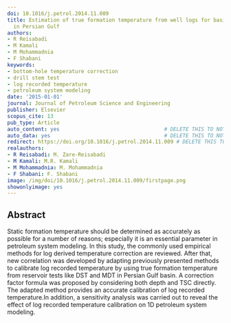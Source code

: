 ```yaml
---
doi: 10.1016/j.petrol.2014.11.009
title: Estimation of true formation temperature from well logs for basin modeling
  in Persian Gulf
authors:
- R Reisabadi
- M Kamali
- M Mohammadnia
- F Shabani
keywords:
- bottom-hole temperature correction
- drill stem test
- log recorded temperature
- petroleum system modeling
date: '2015-01-01'
journal: Journal of Petroleum Science and Engineering
publisher: Elsevier
scopus_cite: 13
pub_type: Article
auto_content: yes                                  # DELETE THIS TO NOT AUTO GENERATE CONTENT
auto_data: yes                                     # DELETE THIS TO NOT AUTO GENERATE METADATA
redirect: https://doi.org/10.1016/j.petrol.2014.11.009 # DELETE THIS TO NOT REDIRECT
realauthors:
- R Reisabadi: M. Zare-Reisabadi
- M Kamali: M.R. Kamali
- M Mohammadnia: M. Mohammadnia
- F Shabani: F. Shabani
image: /img/doi/10.1016/j.petrol.2014.11.009/firstpage.png
showonlyimage: yes
---
```



## Abstract
Static formation temperature should be determined as accurately as possible for a number of reasons; especially it is an essential parameter in petroleum system modeling. In this study, the commonly used empirical methods for log derived temperature correction are reviewed. After that, new correlation was developed by adapting previously presented methods to calibrate log recorded temperature by using true formation temperature from reservoir tests like DST and MDT in Persian Gulf basin. A correction factor formula was proposed by considering both depth and TSC directly. The adapted method provides an accurate calibration of log recorded temperature.In addition, a sensitivity analysis was carried out to reveal the effect of log recorded temperature calibration on 1D petroleum system modeling.
